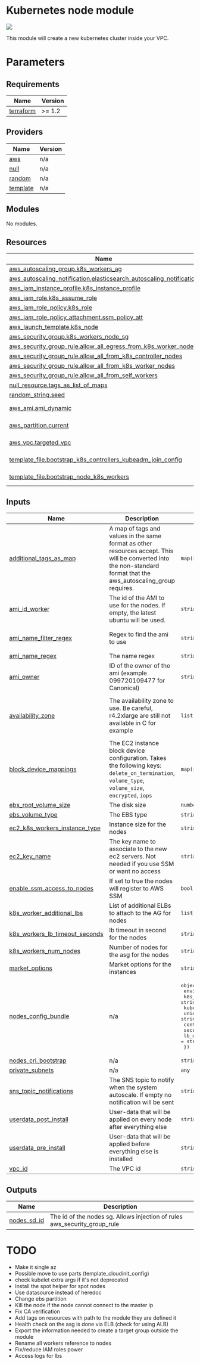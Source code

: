 # Kubernetes node module

![](https://img.shields.io/badge/ubuntu-22.04-blue.svg)

This module will create a new kubernetes cluster inside your VPC.

# Parameters

<!-- BEGINNING OF PRE-COMMIT-TERRAFORM DOCS HOOK -->
## Requirements

| Name | Version |
|------|---------|
| <a name="requirement_terraform"></a> [terraform](#requirement\_terraform) | >= 1.2 |

## Providers

| Name | Version |
|------|---------|
| <a name="provider_aws"></a> [aws](#provider\_aws) | n/a |
| <a name="provider_null"></a> [null](#provider\_null) | n/a |
| <a name="provider_random"></a> [random](#provider\_random) | n/a |
| <a name="provider_template"></a> [template](#provider\_template) | n/a |

## Modules

No modules.

## Resources

| Name | Type |
|------|------|
| [aws_autoscaling_group.k8s_workers_ag](https://registry.terraform.io/providers/hashicorp/aws/latest/docs/resources/autoscaling_group) | resource |
| [aws_autoscaling_notification.elasticsearch_autoscaling_notification](https://registry.terraform.io/providers/hashicorp/aws/latest/docs/resources/autoscaling_notification) | resource |
| [aws_iam_instance_profile.k8s_instance_profile](https://registry.terraform.io/providers/hashicorp/aws/latest/docs/resources/iam_instance_profile) | resource |
| [aws_iam_role.k8s_assume_role](https://registry.terraform.io/providers/hashicorp/aws/latest/docs/resources/iam_role) | resource |
| [aws_iam_role_policy.k8s_role](https://registry.terraform.io/providers/hashicorp/aws/latest/docs/resources/iam_role_policy) | resource |
| [aws_iam_role_policy_attachment.ssm_policy_att](https://registry.terraform.io/providers/hashicorp/aws/latest/docs/resources/iam_role_policy_attachment) | resource |
| [aws_launch_template.k8s_node](https://registry.terraform.io/providers/hashicorp/aws/latest/docs/resources/launch_template) | resource |
| [aws_security_group.k8s_workers_node_sg](https://registry.terraform.io/providers/hashicorp/aws/latest/docs/resources/security_group) | resource |
| [aws_security_group_rule.allow_all_egress_from_k8s_worker_nodes](https://registry.terraform.io/providers/hashicorp/aws/latest/docs/resources/security_group_rule) | resource |
| [aws_security_group_rule.allow_all_from_k8s_controller_nodes](https://registry.terraform.io/providers/hashicorp/aws/latest/docs/resources/security_group_rule) | resource |
| [aws_security_group_rule.allow_all_from_k8s_worker_nodes](https://registry.terraform.io/providers/hashicorp/aws/latest/docs/resources/security_group_rule) | resource |
| [aws_security_group_rule.allow_all_from_self_workers](https://registry.terraform.io/providers/hashicorp/aws/latest/docs/resources/security_group_rule) | resource |
| [null_resource.tags_as_list_of_maps](https://registry.terraform.io/providers/hashicorp/null/latest/docs/resources/resource) | resource |
| [random_string.seed](https://registry.terraform.io/providers/hashicorp/random/latest/docs/resources/string) | resource |
| [aws_ami.ami_dynamic](https://registry.terraform.io/providers/hashicorp/aws/latest/docs/data-sources/ami) | data source |
| [aws_partition.current](https://registry.terraform.io/providers/hashicorp/aws/latest/docs/data-sources/partition) | data source |
| [aws_vpc.targeted_vpc](https://registry.terraform.io/providers/hashicorp/aws/latest/docs/data-sources/vpc) | data source |
| [template_file.bootstrap_k8s_controllers_kubeadm_join_config](https://registry.terraform.io/providers/hashicorp/template/latest/docs/data-sources/file) | data source |
| [template_file.bootstrap_node_k8s_workers](https://registry.terraform.io/providers/hashicorp/template/latest/docs/data-sources/file) | data source |

## Inputs

| Name | Description | Type | Default | Required |
|------|-------------|------|---------|:--------:|
| <a name="input_additional_tags_as_map"></a> [additional\_tags\_as\_map](#input\_additional\_tags\_as\_map) | A map of tags and values in the same format as other resources accept. This will be converted into the non-standard format that the aws\_autoscaling\_group requires. | `map(string)` | `{}` | no |
| <a name="input_ami_id_worker"></a> [ami\_id\_worker](#input\_ami\_id\_worker) | The id of the AMI to use for the nodes. If empty, the latest ubuntu will be used. | `string` | `""` | no |
| <a name="input_ami_name_filter_regex"></a> [ami\_name\_filter\_regex](#input\_ami\_name\_filter\_regex) | Regex to find the ami to use | `string` | `"ubuntu/images/hvm-ssd/ubuntu-focal-20.04-amd64-server-*"` | no |
| <a name="input_ami_name_regex"></a> [ami\_name\_regex](#input\_ami\_name\_regex) | The name regex | `string` | `"^.*"` | no |
| <a name="input_ami_owner"></a> [ami\_owner](#input\_ami\_owner) | ID of the owner of the ami (example 099720109477 for Canonical) | `string` | `"099720109477"` | no |
| <a name="input_availability_zone"></a> [availability\_zone](#input\_availability\_zone) | The availability zone to use. Be careful, r4.2xlarge are still not available in C for example | `list(string)` | <pre>[<br>  "eu-west-1a",<br>  "eu-west-1b",<br>  "eu-west-1c"<br>]</pre> | no |
| <a name="input_block_device_mappings"></a> [block\_device\_mappings](#input\_block\_device\_mappings) | The EC2 instance block device configuration. Takes the following keys: `delete_on_termination`, `volume_type`, `volume_size`, `encrypted`, `iops` | `map(string)` | `{}` | no |
| <a name="input_ebs_root_volume_size"></a> [ebs\_root\_volume\_size](#input\_ebs\_root\_volume\_size) | The disk size | `number` | `32` | no |
| <a name="input_ebs_volume_type"></a> [ebs\_volume\_type](#input\_ebs\_volume\_type) | The EBS type | `string` | `"gp3"` | no |
| <a name="input_ec2_k8s_workers_instance_type"></a> [ec2\_k8s\_workers\_instance\_type](#input\_ec2\_k8s\_workers\_instance\_type) | Instance size for the nodes | `string` | n/a | yes |
| <a name="input_ec2_key_name"></a> [ec2\_key\_name](#input\_ec2\_key\_name) | The key name to associate to the new ec2 servers. Not needed if you use SSM or want no access | `string` | `""` | no |
| <a name="input_enable_ssm_access_to_nodes"></a> [enable\_ssm\_access\_to\_nodes](#input\_enable\_ssm\_access\_to\_nodes) | If set to true the nodes will register to AWS SSM | `bool` | `true` | no |
| <a name="input_k8s_worker_additional_lbs"></a> [k8s\_worker\_additional\_lbs](#input\_k8s\_worker\_additional\_lbs) | List of additional ELBs to attach to the AG for nodes | `list(string)` | `[]` | no |
| <a name="input_k8s_workers_lb_timeout_seconds"></a> [k8s\_workers\_lb\_timeout\_seconds](#input\_k8s\_workers\_lb\_timeout\_seconds) | lb timeout in second for the nodes | `string` | `"60"` | no |
| <a name="input_k8s_workers_num_nodes"></a> [k8s\_workers\_num\_nodes](#input\_k8s\_workers\_num\_nodes) | Number of nodes for the asg for the nodes | `string` | n/a | yes |
| <a name="input_market_options"></a> [market\_options](#input\_market\_options) | Market options for the instances | `string` | `"spot"` | no |
| <a name="input_nodes_config_bundle"></a> [nodes\_config\_bundle](#input\_nodes\_config\_bundle) | n/a | <pre>object({<br>    environment             = string<br>    k8s_deb_package_version = string<br>    kubernetes_cluster      = string<br>    unique_identifier       = string<br>    controllers_sg_id       = string<br>    secret_arn              = string<br>    lb_dns                  = string<br>  })</pre> | n/a | yes |
| <a name="input_nodes_cri_bootstrap"></a> [nodes\_cri\_bootstrap](#input\_nodes\_cri\_bootstrap) | n/a | `string` | n/a | yes |
| <a name="input_private_subnets"></a> [private\_subnets](#input\_private\_subnets) | n/a | `any` | n/a | yes |
| <a name="input_sns_topic_notifications"></a> [sns\_topic\_notifications](#input\_sns\_topic\_notifications) | The SNS topic to notify when the system autoscale. If empty no notification will be sent | `string` | `""` | no |
| <a name="input_userdata_post_install"></a> [userdata\_post\_install](#input\_userdata\_post\_install) | User-data that will be applied on every node after everything else | `string` | `""` | no |
| <a name="input_userdata_pre_install"></a> [userdata\_pre\_install](#input\_userdata\_pre\_install) | User-data that will be applied before everything else is installed | `string` | `""` | no |
| <a name="input_vpc_id"></a> [vpc\_id](#input\_vpc\_id) | The VPC id | `string` | n/a | yes |

## Outputs

| Name | Description |
|------|-------------|
| <a name="output_nodes_sd_id"></a> [nodes\_sd\_id](#output\_nodes\_sd\_id) | The id of the nodes sg. Allows injection of rules aws\_security\_group\_rule |
<!-- END OF PRE-COMMIT-TERRAFORM DOCS HOOK -->

# TODO

- Make it single az
- Possible move to use parts (template_cloudinit_config)
- check kubelet extra args if it's not deprecated
- Install the spot helper for spot nodes
- Use datasource instead of heredoc
- Change ebs partition
- Kill the node if the node cannot connect to the master ip
- Fix CA verification
- Add tags on resources with path to the module they are defined it
- Health check on the asg is done via ELB (check for using ALB)
- Export the information needed to create a target group outside the module
- Rename all workers reference to nodes
- Fix/reduce IAM roles power
- Access logs for lbs
